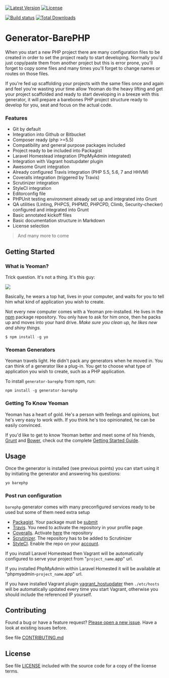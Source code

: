 [![Latest Version](https://img.shields.io/npm/v/generator-barephp.svg?style=flat-square)](https://npmjs.org/package/generator-barephp)
[![License](https://img.shields.io/github/license/juliangut/generator-barephp.svg?style=flat-square)](https://github.com/juliangut/generator-barephp/blob/master/LICENSE)

[![Build status](https://img.shields.io/travis/juliangut/generator-barephp.svg?style=flat-square)](https://travis-ci.org/juliangut/generator-barephp)
[![Total Downloads](https://img.shields.io/npm/dt/generator-barephp.svg?style=flat-square)](https://npmjs.org/package/generator-barephp)

# Generator-BarePHP

When you start a new PHP project there are many configuration files to be created in order to set the project ready to start developing. Normally you'd just copy/paste them from another project but this is error prone, you'll forget to copy some files and many times you'll forget to change names or routes on those files.

If you're fed up scaffolding your projects with the same files once and again and feel you're wasting your time allow Yeoman do the heavy lifting and get your project scaffolded and ready to start developing in a breeze with this generator, it will prepare a barebones PHP project structure ready to develop for you, seat and focus on the actual code.

### Features

* Git by default
* Integration into Github or Bitbucket
* Composer ready (php >=5.5)
* Compatibility and general purpose packages included
* Project ready to be included into Packagist
* Laravel Homestead integration (PhpMyAdmin integrated)
* Integration with Vagrant hostupdater plugin
* Awesome Grunt integration
* Already configured Travis integration (PHP 5.5, 5.6, 7 and HHVM)
* Coveralls integration (triggered by Travis)
* Scrutinizer integration
* StyleCI integration
* Editorconfig file
* PHPUnit testing environment already set up and integrated into Grunt
* QA utilities (Linting, PHPCS, PHPMD, PHPCPD, Climb, Security-checker) configured and integrated into Grunt
* Basic annotated kickoff files
* Basic documentation structure in Markdown
* License selection

> And many more to come

## Getting Started

### What is Yeoman?

Trick question. It's not a thing. It's this guy:

![](http://i.imgur.com/JHaAlBJ.png)

Basically, he wears a top hat, lives in your computer, and waits for you to tell him what kind of application you wish to create.

Not every new computer comes with a Yeoman pre-installed. He lives in the [npm](https://npmjs.org) package repository. You only have to ask for him once, then he packs up and moves into your hard drive. *Make sure you clean up, he likes new and shiny things.*

```
$ npm install -g yo
```

### Yeoman Generators

Yeoman travels light. He didn't pack any generators when he moved in. You can think of a generator like a plug-in. You get to choose what type of application you wish to create, such as a PHP application.

To install `generator-barephp` from npm, run:

```
npm install -g generator-barephp
```

### Getting To Know Yeoman

Yeoman has a heart of gold. He's a person with feelings and opinions, but he's very easy to work with. If you think he's too opinionated, he can be easily convinced.

If you'd like to get to know Yeoman better and meet some of his friends, [Grunt](http://gruntjs.com) and [Bower](http://bower.io), check out the complete [Getting Started Guide](https://github.com/yeoman/yeoman/wiki/Getting-Started).

## Usage

Once the generator is installed (see previous points) you can start using it by initiating the generator and answering his questions:

```
yo barephp
```

### Post run configuration

`barephp` generator comes with many preconfigured services ready to be used but some of them need extra setup

* [Packagist](https://packagist.org). Your package must be [submit](https://packagist.org/packages/submit)
* [Travis](https://travis-ci.org). You need to activate the repository in your profile page
* [Coveralls](https://coveralls.io). Activate [here](https://coveralls.io/repos/new) the repository
* [Scrutinizer](https://scrutinizer-ci.com). The repository has to be added to Scrutinizer
* [StyleCI](https://styleci.io). Enable the repo on your [account](https://styleci.io/account).

If you install Laravel Homestead then Vagrant will be automatically configured to serve your project from "`project_name`.app" url.

If you installed PhpMyAdmin within Laravel Homested it will be available at "phpmyadmin-`project_name`.app" url.

If you have installed Vagrant plugin [vagrant_hostupdater](https://github.com/cogitatio/vagrant-hostsupdater) then `./etc/hosts` will be automatically updated every time you start Vagrant, otherwise you should include the referenced IP yourself.

## Contributing

Found a bug or have a feature request? [Please open a new issue](https://github.com/juliangut/generator-barephp/issues). Have a look at existing issues before.

See file [CONTRIBUTING.md](https://github.com/juliangut/generator-barephp/blob/master/CONTRIBUTING.md)

## License

See file [LICENSE](https://github.com/juliangut/generator-barephp/blob/master/LICENSE) included with the source code for a copy of the license terms.
